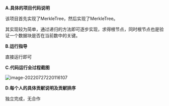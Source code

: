 **A.具体的项目代码说明**

该项目首先实现了MerkleTree，然后实现了MerkleTree。

其实现较为简单，通过递归的方法即可逐步实现，求得根节点，同时根节点也是验证一个数据块是否在当前数中的关键。



**B.运行指导**

直接运行即可

**C.代码运行全过程截图**

![image-20220727220116107](C:\Users\zhongh\AppData\Roaming\Typora\typora-user-images\image-20220727220116107.png)

**D.每个人的具体贡献说明及贡献排序**

独立完成，无合作
